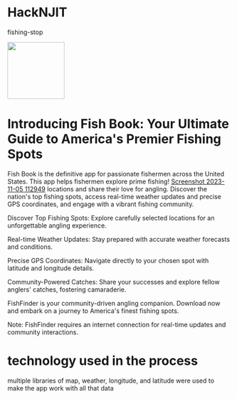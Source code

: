 # HackNJIT
fishing-stop

<img src="https://github.com/kyrollos2/HackNJIT/blob/main/screens/FishBookPage.png" width="128"/>

# Introducing Fish Book: Your Ultimate Guide to America's Premier Fishing Spots

Fish Book is the definitive app for passionate fishermen across the United States. This app helps fishermen explore prime fishing!
[Screenshot 2023-11-05 112949](https://github.com/kyrollos2/HackNJIT/assets/149887130/fab43597-4057-43f1-ad23-da65cbda31a5)
 locations and share their love for angling. Discover the nation's top fishing spots, access real-time weather updates and precise GPS coordinates, and engage with a vibrant fishing community.

Discover Top Fishing Spots: Explore carefully selected locations for an unforgettable angling experience.

Real-time Weather Updates: Stay prepared with accurate weather forecasts and conditions.

Precise GPS Coordinates: Navigate directly to your chosen spot with latitude and longitude details.

Community-Powered Catches: Share your successes and explore fellow anglers' catches, fostering camaraderie.

FishFinder is your community-driven angling companion. Download now and embark on a journey to America's finest fishing spots.

Note: FishFinder requires an internet connection for real-time updates and community interactions.


# technology used in the process 

multiple libraries of map, weather, longitude, and latitude were used to make the app work with all that data

